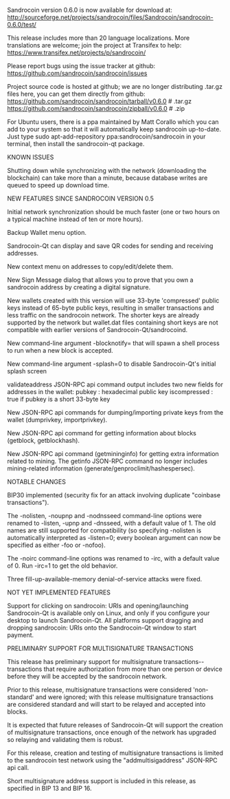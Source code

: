 Sandrocoin version 0.6.0 is now available for download at:
http://sourceforge.net/projects/sandrocoin/files/Sandrocoin/sandrocoin-0.6.0/test/

This release includes more than 20 language localizations.
More translations are welcome; join the
project at Transifex to help:
https://www.transifex.net/projects/p/sandrocoin/

Please report bugs using the issue tracker at github:
https://github.com/sandrocoin/sandrocoin/issues

Project source code is hosted at github; we are no longer
distributing .tar.gz files here, you can get them
directly from github:
https://github.com/sandrocoin/sandrocoin/tarball/v0.6.0  # .tar.gz
https://github.com/sandrocoin/sandrocoin/zipball/v0.6.0  # .zip

For Ubuntu users, there is a ppa maintained by Matt Corallo which
you can add to your system so that it will automatically keep
sandrocoin up-to-date.  Just type
sudo apt-add-repository ppa:sandrocoin/sandrocoin
in your terminal, then install the sandrocoin-qt package.


KNOWN ISSUES

Shutting down while synchronizing with the network
(downloading the blockchain) can take more than a minute,
because database writes are queued to speed up download
time.


NEW FEATURES SINCE SANDROCOIN VERSION 0.5

Initial network synchronization should be much faster
(one or two hours on a typical machine instead of ten or more
hours).

Backup Wallet menu option.

Sandrocoin-Qt can display and save QR codes for sending
and receiving addresses.

New context menu on addresses to copy/edit/delete them.

New Sign Message dialog that allows you to prove that you
own a sandrocoin address by creating a digital
signature.

New wallets created with this version will
use 33-byte 'compressed' public keys instead of
65-byte public keys, resulting in smaller
transactions and less traffic on the sandrocoin
network. The shorter keys are already supported
by the network but wallet.dat files containing
short keys are not compatible with earlier
versions of Sandrocoin-Qt/sandrocoind.

New command-line argument -blocknotify=<command>
that will spawn a shell process to run <command> 
when a new block is accepted.

New command-line argument -splash=0 to disable
Sandrocoin-Qt's initial splash screen

validateaddress JSON-RPC api command output includes
two new fields for addresses in the wallet:
pubkey : hexadecimal public key
iscompressed : true if pubkey is a short 33-byte key

New JSON-RPC api commands for dumping/importing
private keys from the wallet (dumprivkey, importprivkey).

New JSON-RPC api command for getting information about
blocks (getblock, getblockhash).

New JSON-RPC api command (getmininginfo) for getting
extra information related to mining. The getinfo
JSON-RPC command no longer includes mining-related
information (generate/genproclimit/hashespersec).



NOTABLE CHANGES

BIP30 implemented (security fix for an attack involving
duplicate "coinbase transactions").

The -nolisten, -noupnp and -nodnsseed command-line
options were renamed to -listen, -upnp and -dnsseed,
with a default value of 1. The old names are still
supported for compatibility (so specifying -nolisten
is automatically interpreted as -listen=0; every
boolean argument can now be specified as either
-foo or -nofoo).

The -noirc command-line options was renamed to
-irc, with a default value of 0. Run -irc=1 to
get the old behavior.

Three fill-up-available-memory denial-of-service
attacks were fixed.


NOT YET IMPLEMENTED FEATURES

Support for clicking on sandrocoin: URIs and
opening/launching Sandrocoin-Qt is available only on Linux,
and only if you configure your desktop to launch
Sandrocoin-Qt. All platforms support dragging and dropping
sandrocoin: URIs onto the Sandrocoin-Qt window to start
payment.


PRELIMINARY SUPPORT FOR MULTISIGNATURE TRANSACTIONS

This release has preliminary support for multisignature
transactions-- transactions that require authorization
from more than one person or device before they
will be accepted by the sandrocoin network.

Prior to this release, multisignature transactions
were considered 'non-standard' and were ignored;
with this release multisignature transactions are
considered standard and will start to be relayed
and accepted into blocks.

It is expected that future releases of Sandrocoin-Qt
will support the creation of multisignature transactions,
once enough of the network has upgraded so relaying
and validating them is robust.

For this release, creation and testing of multisignature
transactions is limited to the sandrocoin test network using
the "addmultisigaddress" JSON-RPC api call.

Short multisignature address support is included in this
release, as specified in BIP 13 and BIP 16.
